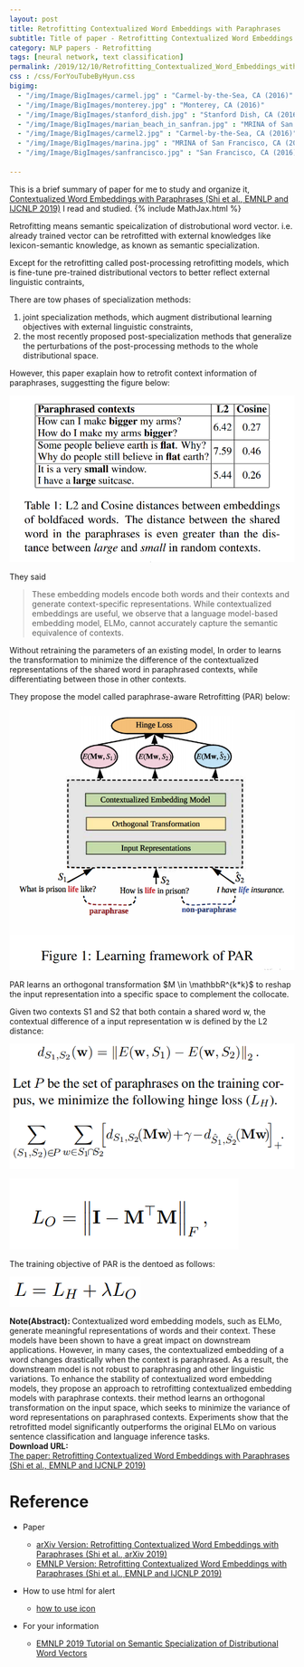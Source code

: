 ```yaml
---
layout: post
title: Retrofitting Contextualized Word Embeddings with Paraphrases
subtitle: Title of paper - Retrofitting Contextualized Word Embeddings with Paraphrases
category: NLP papers - Retrofitting
tags: [neural network, text classification]
permalink: /2019/12/10/Retrofitting_Contextualized_Word_Embeddings_with_Paraphrases/
css : /css/ForYouTubeByHyun.css
bigimg: 
  - "/img/Image/BigImages/carmel.jpg" : "Carmel-by-the-Sea, CA (2016)"
  - "/img/Image/BigImages/monterey.jpg" : "Monterey, CA (2016)"
  - "/img/Image/BigImages/stanford_dish.jpg" : "Stanford Dish, CA (2016)"
  - "/img/Image/BigImages/marian_beach_in_sanfran.jpg" : "MRINA of San Francisco, CA (2016)"
  - "/img/Image/BigImages/carmel2.jpg" : "Carmel-by-the-Sea, CA (2016)"
  - "/img/Image/BigImages/marina.jpg" : "MRINA of San Francisco, CA (2016)"
  - "/img/Image/BigImages/sanfrancisco.jpg" : "San Francisco, CA (2016)"
  
---
```


This is a brief summary of paper for me to study and organize it, [Contextualized Word Embeddings with Paraphrases (Shi et al., EMNLP and IJCNLP 2019)](https://www.aclweb.org/anthology/D19-1113/) I read and studied. 
{% include MathJax.html %}

Retrofitting means semantic speicalization of distrobutional word vector. i.e. already trained vector can be retrofitted with external knowledges like lexicon-semantic knowledge, as known as semantic specialization. 

Except for the retrofitting called post-processing retrofitting models, which is fine-tune pre-trained distributional vectors to better reflect external linguistic contraints, 

There are tow phases of specialization methods:

1) joint specialization methods, which augment distributional learning objectives with external linguistic constraints, 
2) the most recently proposed post-specialization methods that generalize the perturbations of the post-processing methods to the whole distributional space.

However, this paper exaplain how to retrofit context information of paraphrases, suggestting the figure below:

![Shi et al., EMNLP and IJCNLP 2019](/img/Image/NaturalLanguageProcessing/NLPLabs/Paper_Investigation/Retrofit/2019-12-10-Retrofitting_Contextualized_Word_Embeddings_with_Paraphrases/Retrofit_1.PNG)

They said 

>  These embedding models encode both words and their contexts and generate context-specific representations. While contextualized embeddings are useful, we observe that a language model-based embedding model, ELMo, cannot accurately capture the semantic equivalence of contexts. 

Without retraining the parameters of an existing model, In order to learns the transformation to minimize the difference of the contextualized representations of the shared word in paraphrased contexts, while differentiating between those in other contexts.

They propose the model called paraphrase-aware Retrofitting (PAR) below:

![Shi et al., EMNLP and IJCNLP 2019](/img/Image/NaturalLanguageProcessing/NLPLabs/Paper_Investigation/Retrofit/2019-12-10-Retrofitting_Contextualized_Word_Embeddings_with_Paraphrases/retrofit_2.PNG)

PAR learns an orthogonal transformation $M \in \mathbbR^{k*k}$ to reshap the input representation into a specific space to complement the collocate.

Given two contexts S1 and S2 that both contain a shared word w, the contextual difference of a input representation w is defined by the L2 distance:

![Shi et al., EMNLP and IJCNLP 2019](/img/Image/NaturalLanguageProcessing/NLPLabs/Paper_Investigation/Retrofit/2019-12-10-Retrofitting_Contextualized_Word_Embeddings_with_Paraphrases/retrofit_3.PNG)

![Shi et al., EMNLP and IJCNLP 2019](/img/Image/NaturalLanguageProcessing/NLPLabs/Paper_Investigation/Retrofit/2019-12-10-Retrofitting_Contextualized_Word_Embeddings_with_Paraphrases/Retrofit_4.PNG)

The training objective of PAR is the dentoed as follows:

![Shi et al., EMNLP and IJCNLP 2019](/img/Image/NaturalLanguageProcessing/NLPLabs/Paper_Investigation/Retrofit/2019-12-10-Retrofitting_Contextualized_Word_Embeddings_with_Paraphrases/retrofit_5.PNG)


<div class="alert alert-info" role="alert"><i class="fa fa-info-circle"></i> <b>Note(Abstract): </b>
Contextualized word embedding models, such as ELMo, generate meaningful representations of words and their context. These models have been shown to have a great impact on downstream applications. However, in many cases, the contextualized embedding of a word changes drastically when the context is paraphrased. As a result, the downstream model is not robust to paraphrasing and other linguistic variations. To enhance the stability of contextualized word embedding models, they propose an approach to retrofitting contextualized embedding models with paraphrase contexts. their method learns an orthogonal transformation on the input space, which seeks to minimize the variance of word representations on paraphrased contexts. Experiments show that the retrofitted model significantly outperforms the original ELMo on various sentence classification and language inference tasks.
</div>
    
<div class="alert alert-success" role="alert"><i class="fa fa-paperclip fa-lg"></i> <b>Download URL: </b><br>
  <a href="https://www.aclweb.org/anthology/D19-1113/">The paper: Retrofitting Contextualized Word Embeddings with Paraphrases (Shi et al., EMNLP and IJCNLP 2019)</a>
</div>

# Reference 

- Paper 
  - [arXiv Version: Retrofitting Contextualized Word Embeddings with Paraphrases (Shi et al., arXiv 2019)](https://arxiv.org/abs/1909.09700)
  - [EMNLP Version: Retrofitting Contextualized Word Embeddings with Paraphrases (Shi et al., EMNLP and IJCNLP 2019)](https://www.aclweb.org/anthology/D19-1113/)
  
- How to use html for alert
  - [how to use icon](http://idratherbewriting.com/documentation-theme-jekyll/mydoc_icons.html)
    
- For your information
  - [EMNLP 2019 Tutorial on Semantic Specialization of Distributional Word Vectors](https://www.emnlp-ijcnlp2019.org/program/tutorials/)
  




























